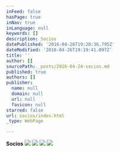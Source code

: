 ```yaml
---
inFeed: false
hasPage: true
inNav: true
inLanguage: null
keywords: []
description: Socios
datePublished: '2016-04-26T19:20:36.795Z'
dateModified: '2016-04-26T19:19:41.097Z'
title: ''
author: []
sourcePath: _posts/2016-04-24-socios.md
published: true
authors: []
publisher:
  name: null
  domain: null
  url: null
  favicon: null
starred: false
url: socios/index.html
_type: WebPage

---
```

**Socios**
![](https://the-grid-user-content.s3-us-west-2.amazonaws.com/98b46512-6f6a-4e61-9443-54bf1dc84c0c.gif)
![](https://the-grid-user-content.s3-us-west-2.amazonaws.com/136cfea6-94f7-492e-883b-65805022d206.jpg)
![](https://the-grid-user-content.s3-us-west-2.amazonaws.com/dde871a0-d0c1-430e-ab98-ca38a6f9bb12.jpg)
![](https://the-grid-user-content.s3-us-west-2.amazonaws.com/40144940-4e88-4d3e-a41b-1642f05d2b78.jpg)